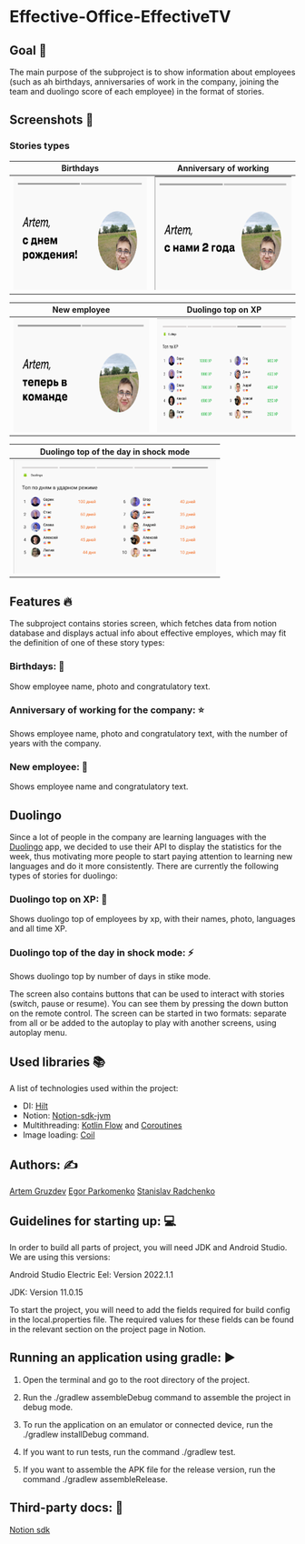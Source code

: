 # Effective-Office-EffectiveTV

## Goal :dart:
The main purpose of the subproject is to show information about employees (such as ah birthdays, anniversaries of work in the company, joining the team and duolingo score of each employee) in the format of stories.

## Screenshots 	:camera_flash:

### Stories types

|                      Birthdays                       |                 Anniversary of working                 |
|:----------------------------------------------------:|:------------------------------------------------------:|
| <img src="assets/birthday-example.png" height="200"> | <img src="assets/aniversary-example.png" height="200"> |

|                       New employee                       |                   Duolingo top on XP                    |
|:--------------------------------------------------------:|:-------------------------------------------------------:|
| <img src="assets/new-employee-example.png" height="200"> | <img src="assets/duolingo-xp-example.png" height="200"> |

|              Duolingo top of the day in shock mode              |
|:---------------------------------------------------------------:|
| <img src="assets/duolingo-shock-mode-example.png" height="200"> |


## Features :fire:

The subproject contains stories screen, which fetches data from notion database and displays actual info about effective employes, which may fit the definition of one of these story types:

### Birthdays: :birthday:

Show employee name, photo and congratulatory text.

### Anniversary of working for the company: :star:

Shows employee name, photo and congratulatory text, with the number of years with the company.

### New employee: :baby_chick:

Shows employee name and congratulatory text.

## Duolingo

Since a lot of people in the company are learning languages with the [Duolingo](https://ru.duolingo.com/) app, we decided to use their API to display the statistics for the week, thus motivating more people to start paying attention to learning new languages and do it more consistently. There are currently the following types of stories for duolingo:

### Duolingo top on XP: 🥇

Shows duolingo top of employees by xp, with their names, photo, languages and all time XP.

### Duolingo top of the day in shock mode: ⚡

Shows duolingo top by number of days in stike mode.

The screen also contains buttons that can be used to interact with stories (switch, pause or resume). You can see them by pressing the down button on the remote control. The screen can be started in two formats: separate from all or be added to the autoplay to play with another screens, using autoplay menu.

## Used libraries 📚

A list of technologies used within the project:
* DI: [Hilt](https://dagger.dev/hilt/)
* Notion: [Notion-sdk-jvm](https://github.com/seratch/notion-sdk-jvm)
* Multithreading: [Kotlin Flow](https://kotlinlang.org/docs/flow.html) and [Coroutines](https://kotlinlang.org/docs/flow.html)
* Image loading: [Coil](https://coil-kt.github.io/coil/)

## Authors: :writing_hand:

[Artem Gruzdev](https://github.com/gull192)
[Egor Parkomenko](https://github.com/1MPULSEONE)
[Stanislav Radchenko](https://github.com/Radch-enko)

## Guidelines for starting up: :computer:

In order to build all parts of project, you will need JDK and Android Studio. We are using this versions:

Android Studio Electric Eel: Version 2022.1.1

JDK: Version 11.0.15

To start the project, you will need to add the fields required for build config in the local.properties file. The required values for these fields can be found in the relevant section on the project page in Notion.

## Running an application using gradle: :arrow_forward:

1. Open the terminal and go to the root directory of the project.

2. Run the ./gradlew assembleDebug command to assemble the project in debug mode.

3. To run the application on an emulator or connected device, run the ./gradlew installDebug command.

4. If you want to run tests, run the command ./gradlew test.

5. If you want to assemble the APK file for the release version, run the command ./gradlew assembleRelease.

## Third-party docs: :page_with_curl:

[Notion sdk](https://github.com/seratch/notion-sdk-jvm)

